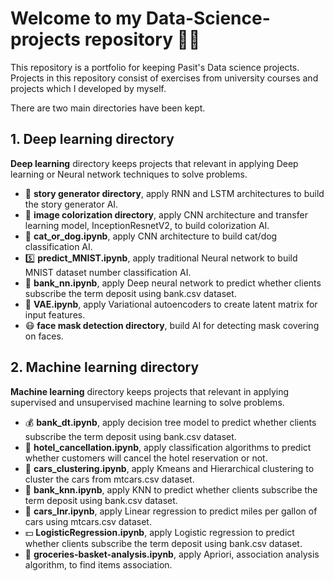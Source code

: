 # Welcome to my Data-Science-projects repository 👋🏻

This repository is a portfolio for keeping Pasit's Data science projects. Projects in this repository consist of exercises from university courses and projects which I developed by myself. 

There are two main directories have been kept.

## 1. Deep learning directory 
**Deep learning** directory keeps projects that relevant in applying Deep learning or Neural network techniques to solve problems. 
- 📖 **story generator directory**, apply RNN and LSTM architectures to build the story generator AI. 
- 🌃 **image colorization directory**, apply CNN architecture and transfer learning model, InceptionResnetV2, to build colorization AI. 
- 🐶 **cat_or_dog.ipynb**, apply CNN architecture to build cat/dog classification AI. 
- 5️⃣ **predict_MNIST.ipynb**, apply traditional Neural network to build MNIST dataset number classification AI. 
- 🏦 **bank_nn.ipynb**, apply Deep neural network to predict whether clients subscribe the term deposit using bank.csv dataset. 
- 👻 **VAE.ipynb**, apply Variational autoencoders to create latent matrix for input features.  
- 😷 **face mask detection directory**, build AI for detecting mask covering on faces.

## 2. Machine learning directory 
**Machine learning** directory keeps projects that relevant in applying supervised and unsupervised machine learning to solve problems. 
- 💰 **bank_dt.ipynb**, apply decision tree model to predict whether clients subscribe the term deposit using bank.csv dataset. 
- 🏨 **hotel_cancellation.ipynb**, apply classification algorithms to predict whether customers will cancel the hotel reservation or not.
- 🚗 **cars_clustering.ipynb**, apply Kmeans and Hierarchical clustering to cluster the cars from mtcars.csv dataset. 
- 💸 **bank_knn.ipynb**, apply KNN to predict whether clients subscribe the term deposit using bank.csv dataset. 
- 🚙 **cars_lnr.ipynb**, apply Linear regression to predict miles per gallon of cars using mtcars.csv dataset. 
- 💵 **LogisticRegression.ipynb**, apply Logistic regression to predict whether clients subscribe the term deposit using bank.csv dataset. 
- 🛒 **groceries-basket-analysis.ipynb**, apply Apriori, association analysis algorithm, to find items association.




